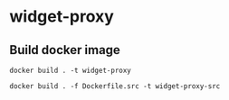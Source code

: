 # widget-proxy

## Build docker image

```
docker build . -t widget-proxy
```

```
docker build . -f Dockerfile.src -t widget-proxy-src
```
